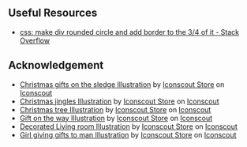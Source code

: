 ## Useful Resources

- [css: make div rounded circle and add border to the 3/4 of it - Stack Overflow](https://stackoverflow.com/questions/38061969/css-make-div-rounded-circle-and-add-border-to-the-3-4-of-it)

## Acknowledgement

- [Christmas gifts on the sledge Illustration](https://iconscout.com/illustrations/christmas) by [Iconscout Store](https://iconscout.com/contributors/iconscout) on [Iconscout](https://iconscout.com)
- [Christmas jingles Illustration](https://iconscout.com/illustrations/christmas-jingles) by [Iconscout Store](https://iconscout.com/contributors/iconscout) on [Iconscout](https://iconscout.com)
- [Christmas tree Illustration](https://iconscout.com/illustrations/christmas-tree) by [Iconscout Store](https://iconscout.com/contributors/iconscout) on [Iconscout](https://iconscout.com)
- [Gift on the way Illustration](https://iconscout.com/illustrations/gift) by [Iconscout Store](https://iconscout.com/contributors/iconscout) on [Iconscout](https://iconscout.com)
- [Decorated Living room Illustration](https://iconscout.com/illustrations/decorated-living-room) by [Iconscout Store](https://iconscout.com/contributors/iconscout) on [Iconscout](https://iconscout.com)
- [Girl giving gifts to man Illustration](https://iconscout.com/illustrations/girl) by [Iconscout Store](https://iconscout.com/contributors/iconscout) on [Iconscout](https://iconscout.com)
